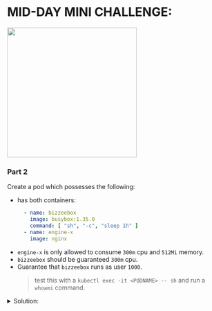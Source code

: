 # MID-DAY MINI CHALLENGE:
<img src="https://media.slid.es/uploads/730082/images/5298631/k8s-meme.jpg" width="300"/>

<!--
### Part 1
Find which pod in your cluster is consuming the most resources. Output the results of kubectl describe to a file named hogpod.txt

EX:
`kubectl describe PODNAME -n NAMESPACE > ~/hogpod.txt`
-->

### Part 2
Create a pod which possesses the following:

- has both containers:
  ```yaml
    - name: bizzeebox
      image: busybox:1.35.0
      command: [ "sh", "-c", "sleep 1h" ]
    - name: engine-x
      image: nginx
  ```
- `engine-x` is only allowed to consume `300m` cpu and `512Mi` memory.
- `bizzeebox` should be guaranteed `300m` cpu.
- Guarantee that `bizzeebox` runs as user `1000`.
  > test this with a `kubectl exec -it <PODNAME> -- sh` and run a `whoami` command.

<details>
<summary>Solution:</summary>

```yaml
apiVersion: v1
kind: Pod
metadata:
  name: midday-oops
spec:
  containers:
  - name: nginx   # first container
    image: nginx
    resources:
      limits: # nginx is only allowed to consume 300m cpu and 512Mi memory.
        cpu: "300m"
        memory: "512Mi"
    securityContext: # Guarantee that nginx runs all processes as user 0 (root).
      runAsUser: 0
  - name: webby   # second container
    image: registry.gitlab.com/alta3research/webby
    resources:
      requests: # webby should be guaranteed 300m cpu.
        cpu: "300m"
```
</details>
